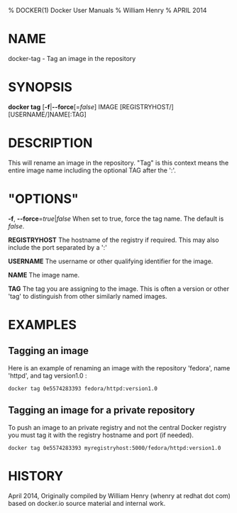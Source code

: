 % DOCKER(1) Docker User Manuals
% William Henry
% APRIL 2014
# NAME
docker-tag - Tag an image in the repository

# SYNOPSIS
**docker tag** [**-f**|**--force**[=*false*]
IMAGE [REGISTRYHOST/][USERNAME/]NAME[:TAG]

# DESCRIPTION
This will rename an image in the repository. "Tag" is this context means the 
entire image name including the optional TAG after the ':'. 

# "OPTIONS"
**-f**, **--force**=*true*|*false*
   When set to true, force the tag name. The default is *false*.

**REGISTRYHOST**
   The hostname of the registry if required. This may also include the port
separated by a ':'

**USERNAME**
   The username or other qualifying identifier for the image.

**NAME**
   The image name.

**TAG**
   The tag you are assigning to the image. This is often a version or other
'tag' to distinguish from other similarly named images. 

# EXAMPLES

## Tagging an image

Here is an example of renaming an image with the repository 'fedora', name 
'httpd', and tag version1.0 :

    docker tag 0e5574283393 fedora/httpd:version1.0

## Tagging an image for a private repository

To push an image to an private registry and not the central Docker
registry you must tag it with the registry hostname and port (if needed).

    docker tag 0e5574283393 myregistryhost:5000/fedora/httpd:version1.0

# HISTORY
April 2014, Originally compiled by William Henry (whenry at redhat dot com)
based on docker.io source material and internal work.
